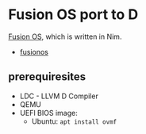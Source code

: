 # Fusion OS port to D

[Fusion OS](fusionos), which is written in Nim.

- [fusionos](https://github.com/khaledh/fusion)

## prerequiresites

- LDC - LLVM D Compiler
- QEMU
- UEFI BIOS image:
  - Ubuntu: `apt install ovmf`
